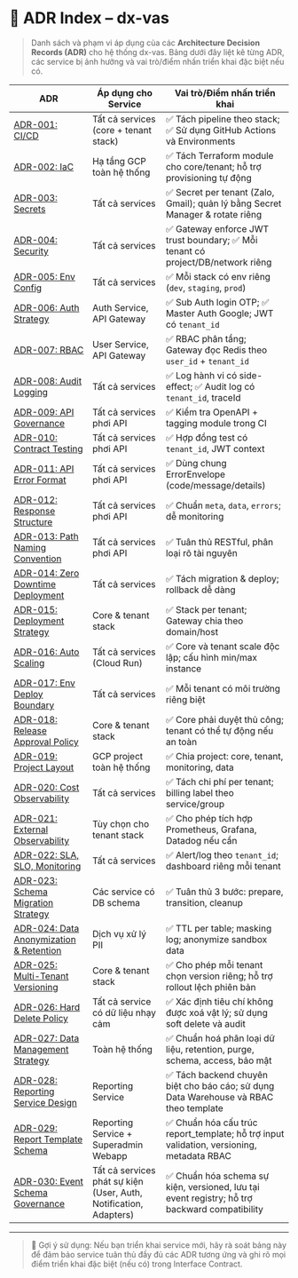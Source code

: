 # 📘 ADR Index – dx-vas

> Danh sách và phạm vi áp dụng của các **Architecture Decision Records (ADR)** cho hệ thống dx-vas. Bảng dưới đây liệt kê từng ADR, các service bị ảnh hưởng và vai trò/điểm nhấn triển khai đặc biệt nếu có.

| ADR | Áp dụng cho Service | Vai trò/Điểm nhấn triển khai |
|-----|----------------------|-------------------------------|
| [ADR-001: CI/CD](./adr-001-ci-cd.md) | Tất cả services (core + tenant stack) | ✅ Tách pipeline theo stack; ✅ Sử dụng GitHub Actions và Environments |
| [ADR-002: IaC](./adr-002-iac.md) | Hạ tầng GCP toàn hệ thống | ✅ Tách Terraform module cho core/tenant; hỗ trợ provisioning tự động |
| [ADR-003: Secrets](./adr-003-secrets.md) | Tất cả services | ✅ Secret per tenant (Zalo, Gmail); quản lý bằng Secret Manager & rotate riêng |
| [ADR-004: Security](./adr-004-security.md) | Tất cả services | ✅ Gateway enforce JWT trust boundary; ✅ Mỗi tenant có project/DB/network riêng |
| [ADR-005: Env Config](./adr-005-env-config.md) | Tất cả services | ✅ Mỗi stack có env riêng (`dev`, `staging`, `prod`) |
| [ADR-006: Auth Strategy](./adr-006-auth-strategy.md) | Auth Service, API Gateway | ✅ Sub Auth login OTP; ✅ Master Auth Google; JWT có `tenant_id` |
| [ADR-007: RBAC](./adr-007-rbac.md) | User Service, API Gateway | ✅ RBAC phân tầng; Gateway đọc Redis theo `user_id` + `tenant_id` |
| [ADR-008: Audit Logging](./adr-008-audit-logging.md) | Tất cả services | ✅ Log hành vi có side-effect; ✅ Audit log có `tenant_id`, traceId |
| [ADR-009: API Governance](./adr-009-api-governance.md) | Tất cả services phơi API | ✅ Kiểm tra OpenAPI + tagging module trong CI |
| [ADR-010: Contract Testing](./adr-010-contract-testing.md) | Tất cả services phơi API | ✅ Hợp đồng test có `tenant_id`, JWT context |
| [ADR-011: API Error Format](./adr-011-api-error-format.md) | Tất cả services phơi API | ✅ Dùng chung ErrorEnvelope (code/message/details) |
| [ADR-012: Response Structure](./adr-012-response-structure.md) | Tất cả services phơi API | ✅ Chuẩn `meta`, `data`, `errors`; dễ monitoring |
| [ADR-013: Path Naming Convention](./adr-013-path-naming-convention.md) | Tất cả services phơi API | ✅ Tuân thủ RESTful, phân loại rõ tài nguyên |
| [ADR-014: Zero Downtime Deployment](./adr-014-zero-downtime.md) | Tất cả services | ✅ Tách migration & deploy; rollback dễ dàng |
| [ADR-015: Deployment Strategy](./adr-015-deployment-strategy.md) | Core & tenant stack | ✅ Stack per tenant; Gateway chia theo domain/host |
| [ADR-016: Auto Scaling](./adr-016-auto-scaling.md) | Tất cả services (Cloud Run) | ✅ Core và tenant scale độc lập; cấu hình min/max instance |
| [ADR-017: Env Deploy Boundary](./adr-017-env-deploy-boundary.md) | Tất cả services | ✅ Mỗi tenant có môi trường riêng biệt |
| [ADR-018: Release Approval Policy](./adr-018-release-approval-policy.md) | Core & tenant stack | ✅ Core phải duyệt thủ công; tenant có thể tự động nếu an toàn |
| [ADR-019: Project Layout](./adr-019-project-layout.md) | GCP project toàn hệ thống | ✅ Chia project: core, tenant, monitoring, data |
| [ADR-020: Cost Observability](./adr-020-cost-observability.md) | Tất cả services | ✅ Tách chi phí per tenant; billing label theo service/group |
| [ADR-021: External Observability](./adr-021-external-observability.md) | Tùy chọn cho tenant stack | ✅ Cho phép tích hợp Prometheus, Grafana, Datadog nếu cần |
| [ADR-022: SLA, SLO, Monitoring](./adr-022-sla-slo-monitoring.md) | Tất cả services | ✅ Alert/log theo `tenant_id`; dashboard riêng mỗi tenant |
| [ADR-023: Schema Migration Strategy](./adr-023-schema-migration-strategy.md) | Các service có DB schema | ✅ Tuân thủ 3 bước: prepare, transition, cleanup |
| [ADR-024: Data Anonymization & Retention](./adr-024-data-anonymization-retention.md) | Dịch vụ xử lý PII | ✅ TTL per table; masking log; anonymize sandbox data |
| [ADR-025: Multi-Tenant Versioning](./adr-025-multi-tenant-versioning.md) | Core & tenant stack | ✅ Cho phép mỗi tenant chọn version riêng; hỗ trợ rollout lệch phiên bản |
| [ADR-026: Hard Delete Policy](./adr-026-hard-delete-policy.md) | Tất cả service có dữ liệu nhạy cảm | ✅ Xác định tiêu chí không được xoá vật lý; sử dụng soft delete và audit |
| [ADR-027: Data Management Strategy](./adr-027-data-management-strategy.md) | Toàn hệ thống | ✅ Chuẩn hoá phân loại dữ liệu, retention, purge, schema, access, bảo mật |
| [ADR-028: Reporting Service Design](./adr-028-reporting-architecture.md) | Reporting Service | ✅ Tách backend chuyên biệt cho báo cáo; sử dụng Data Warehouse và RBAC theo template |
| [ADR-029: Report Template Schema](./adr-029-report-template-schema.md) | Reporting Service + Superadmin Webapp | ✅ Chuẩn hóa cấu trúc report_template; hỗ trợ input validation, versioning, metadata RBAC |
| [ADR-030: Event Schema Governance](./adr-030-event-schema-governance.md) | Tất cả services phát sự kiện (User, Auth, Notification, Adapters) | ✅ Chuẩn hóa schema sự kiện, versioned, lưu tại event registry; hỗ trợ backward compatibility |

---

> 🔎 Gợi ý sử dụng: Nếu bạn triển khai service mới, hãy rà soát bảng này để đảm bảo service tuân thủ đầy đủ các ADR tương ứng và ghi rõ mọi điểm triển khai đặc biệt (nếu có) trong Interface Contract.
